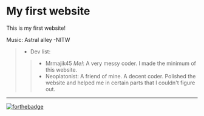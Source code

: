 # My first website
This is my first website!

Music: Astral alley -NITW

> * Dev list:
> > * Mrmajik45 *Me!*: A very messy coder. I made the minimum of this website.
> > * Neoplatonist: A friend of mine. A decent coder. Polished the website and helped me in certain parts that I couldn't figure out.

-------------------------------------------------------------------------------------------------------------------------------------------
[![forthebadge](https://forthebadge.com/images/badges/uses-html.svg)](https://forthebadge.com)
